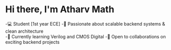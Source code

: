 #  Hi there, I'm Atharv Math
 -💻 Student [1st year ECE]
 -📌 Passionate about scalable backend systems & clean architecture  
 -🌱 Currently learning Verilog and CMOS Digital
 -🚀 Open to collaborations on exciting backend projects  
